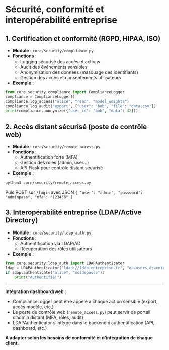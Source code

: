 # Sécurité, conformité et interopérabilité entreprise

## 1. Certification et conformité (RGPD, HIPAA, ISO)
- **Module** : `core/security/compliance.py`
- **Fonctions** :
  - Logging sécurisé des accès et actions
  - Audit des événements sensibles
  - Anonymisation des données (masquage des identifiants)
  - Gestion des accès et consentements utilisateurs
- **Exemple** :
```python
from core.security.compliance import ComplianceLogger
compliance = ComplianceLogger()
compliance.log_access("alice", "read", "model_weights")
compliance.log_audit("export", {"user": "bob", "file": "data.csv"})
print(compliance.anonymize({"user_id": "bob", "data": 42}))
```

## 2. Accès distant sécurisé (poste de contrôle web)
- **Module** : `core/security/remote_access.py`
- **Fonctions** :
  - Authentification forte (MFA)
  - Gestion des rôles (admin, user...)
  - API Flask pour contrôle distant sécurisé
- **Exemple** :
```bash
python3 core/security/remote_access.py
```
Puis POST sur `/login` avec JSON `{ "user": "admin", "password": "adminpass", "mfa": "123456" }`

## 3. Interopérabilité entreprise (LDAP/Active Directory)
- **Module** : `core/security/ldap_auth.py`
- **Fonctions** :
  - Authentification via LDAP/AD
  - Récupération des rôles utilisateurs
- **Exemple** :
```python
from core.security.ldap_auth import LDAPAuthenticator
ldap = LDAPAuthenticator("ldap://ldap.entreprise.fr", "ou=users,dc=entreprise,dc=fr")
if ldap.authenticate("alice", "motdepasse"):
    print("Authentifié!")
```

---

**Intégration dashboard/web** :
- ComplianceLogger peut être appelé à chaque action sensible (export, accès modèle, etc.)
- Le poste de contrôle web (`remote_access.py`) peut servir de portail d’admin distant (MFA, rôles, audit)
- LDAPAuthenticator s’intègre dans le backend d’authentification (API, dashboard, etc.)

**À adapter selon les besoins de conformité et d’intégration de chaque client.**

